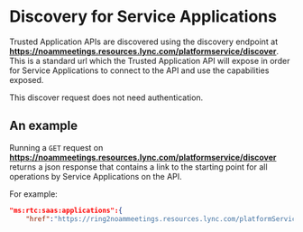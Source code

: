 # Discovery for Service Applications

 
Trusted Application APIs are discovered using the discovery endpoint at **https://noammeetings.resources.lync.com/platformservice/discover**.
This is a standard url which the Trusted Application API will expose in order for Service Applications to connect to the API and use the capabilities exposed.

This discover request does not need authentication.

 

## An example

Running a `GET` request on **https://noammeetings.resources.lync.com/platformservice/discover** returns a json response that contains a link to the starting point for all operations by Service Applications on the API.

For example: 

```json
"ms:rtc:saas:applications":{
    "href":"https://ring2noammeetings.resources.lync.com/platformService/v1/applications"}
```
 